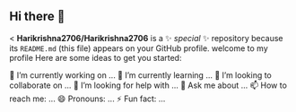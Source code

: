 ## Hi there 👋

<
**Harikrishna2706/Harikrishna2706** is a ✨ _special_ ✨ repository because its `README.md` (this file) appears on your GitHub profile.
welcome to my profile 
Here are some ideas to get you started:

🔭 I’m currently working on ...
 🌱 I’m currently learning ...
 👯 I’m looking to collaborate on ...
 🤔 I’m looking for help with ...
 💬 Ask me about ...
 📫 How to reach me: ...
 😄 Pronouns: ...
 ⚡ Fun fact: ...
>
